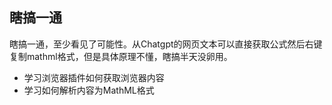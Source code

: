 ## 瞎搞一通
瞎搞一通，至少看见了可能性。从Chatgpt的网页文本可以直接获取公式然后右键复制mathml格式，但是具体原理不懂，瞎搞半天没卵用。  
- 学习浏览器插件如何获取浏览器内容
- 学习如何解析内容为MathML格式
